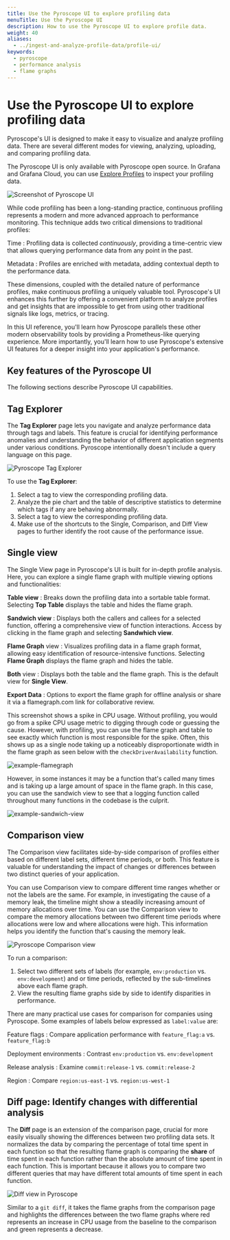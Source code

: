 ```yaml
---
title: Use the Pyroscope UI to explore profiling data
menuTitle: Use the Pyroscope UI
description: How to use the Pyroscope UI to explore profile data.
weight: 40
aliases:
  - ../ingest-and-analyze-profile-data/profile-ui/
keywords:
  - pyroscope
  - performance analysis
  - flame graphs
---
```


# Use the Pyroscope UI to explore profiling data

Pyroscope's UI is designed to make it easy to visualize and analyze profiling data.
There are several different modes for viewing, analyzing, uploading, and comparing profiling data.

The Pyroscope UI is only available with Pyroscope open source.
In Grafana and Grafana Cloud, you can use [Explore Profiles](https://grafana.com/docs/grafana/<GRAFANA_VERSION>/explore/simplified-exploration/profiles/) to inspect your profiling data.

![Screenshot of Pyroscope UI](/media/docs/pyroscope/screenshot-pyroscope-comparison-view.png)

While code profiling has been a long-standing practice, continuous profiling represents a modern and more advanced approach to performance monitoring. This technique adds two critical dimensions to traditional profiles:

Time
: Profiling data is collected _continuously_, providing a time-centric view that allows querying performance data from any point in the past.

Metadata
: Profiles are enriched with metadata, adding contextual depth to the performance data.

These dimensions, coupled with the detailed nature of performance profiles, make continuous profiling a uniquely valuable tool.
Pyroscope's UI enhances this further by offering a convenient platform to analyze profiles and get insights that are impossible to get from using other traditional signals like logs, metrics, or tracing.

In this UI reference, you'll learn how Pyroscope parallels these other modern observability tools by providing a Prometheus-like querying experience. More importantly, you'll learn how to use Pyroscope's extensive UI features for a deeper insight into your application's performance.

## Key features of the Pyroscope UI

The following sections describe Pyroscope UI capabilities.

<!-- Add a screenshot with numbered parts for each of the sections described below. -->

## Tag Explorer

The **Tag Explorer** page lets you navigate and analyze performance data through tags and labels.
This feature is crucial for identifying performance anomalies and understanding the behavior of different application segments under various conditions.
Pyroscope intentionally doesn't include a query language on this page.

![Pyroscope Tag Explorer](/media/docs/pyroscope/screenshot-pyroscope-tag-explorer.png)

To use the **Tag Explorer**:

1. Select a tag to view the corresponding profiling data.
1. Analyze the pie chart and the table of descriptive statistics to determine which tags if any are behaving abnormally.
1. Select a tag to view the corresponding profiling data.
1. Make use of the shortcuts to the Single, Comparison, and Diff View pages to further identify the root cause of the performance issue.

## Single view

The Single View page in Pyroscope's UI is built for in-depth profile analysis. Here, you can explore a single flame graph with multiple viewing options and functionalities:

**Table view**
: Breaks down the profiling data into a sortable table format. Selecting **Top Table** displays the table and hides the flame graph.

**Sandwich view**
: Displays both the callers and callees for a selected function, offering a comprehensive view of function interactions. Access by clicking in the flame graph and selecting **Sandwhich view**.

**Flame Graph** view
: Visualizes profiling data in a flame graph format, allowing easy identification of resource-intensive functions. Selecting **Flame Graph** displays the flame graph and hides the table.

**Both** view
: Displays both the table and the flame graph. This is the default view for **Single View**.

**Export Data**
: Options to export the flame graph for offline analysis or share it via a flamegraph.com link for collaborative review.

<!-- Visual Placeholder:** *Screenshots demonstrating each view option in the Single View page.* -->

This screenshot shows a spike in CPU usage.
Without profiling, you would go from a spike CPU usage metric to digging through code or guessing the cause.
However, with profiling, you can use the flame graph and table to see exactly which function is most responsible for the spike.
Often, this shows up as a single node taking up a noticeably disproportionate width in the flame graph as seen below with the `checkDriverAvailability` function.

![example-flamegraph](https://grafana.com/static/img/pyroscope/pyroscope-ui-single-2023-11-30.png)

However, in some instances it may be a function that's called many times and is taking up a large amount of space in the flame graph.
In this case, you can use the sandwich view to see that a logging function called throughout many functions in the codebase is the culprit.

![example-sandwich-view](https://grafana.com/static/img/pyroscope/sandwich-view-2023-11-30.png)

## Comparison view

The Comparison view facilitates side-by-side comparison of profiles either based on different label sets, different time periods, or both.
This feature is valuable for understanding the impact of changes or differences between two distinct queries of your application.

You can use Comparison view to compare different time ranges whether or not the labels are the same.
For example, in investigating the cause of a memory leak, the timeline might show a steadily increasing amount of memory allocations over time.
You can use the Comparison view to compare the memory allocations between two different time periods where allocations were low and where allocations were high.
This information helps you identify the function that's causing the memory leak.

![Pyroscope Comparison view](/media/docs/pyroscope/screenshot-pyroscope-comparison-view.png)

To run a comparison:

1. Select two different sets of labels (for example, `env:production` vs. `env:development`) and or time periods, reflected by the sub-timelines above each flame graph.
1. View the resulting flame graphs side by side to identify disparities in performance.

There are many practical use cases for comparison for companies using Pyroscope.
Some examples of labels below expressed as `label:value` are:

Feature flags
: Compare application performance with `feature_flag:a` vs. `feature_flag:b`

Deployment environments
: Contrast `env:production` vs. `env:development`

Release analysis
: Examine `commit:release-1` vs. `commit:release-2`

Region
: Compare `region:us-east-1` vs. `region:us-west-1`

## Diff page: Identify changes with differential analysis

The **Diff** page is an extension of the comparison page, crucial for more easily visually showing the differences between two profiling data sets.
It normalizes the data by comparing the percentage of total time spent in each function so that the resulting flame graph is comparing the __share__ of time spent in each function rather than the absolute amount of time spent in each function.
This is important because it allows you to compare two different queries that may have different total amounts of time spent in each function.

![Diff view in Pyroscope](/media/docs/pyroscope/screenshot-pyroscope-diff-view.png)

Similar to a `git diff`, it takes the flame graphs from the comparison page and highlights the differences between the two flame graphs where red represents an increase in CPU usage from the baseline to the comparison and green represents a decrease.

<!-- and a diff between two time periods during an introduction of a memory leak:
![memory leak](https://grafana.com/static/img/pyroscope/pyroscope-memory-leak-2023-11-30.png) -->
